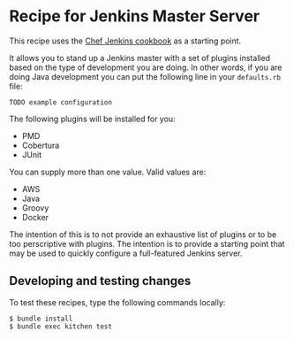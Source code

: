 # Recipe for Jenkins Master Server

This recipe uses the [Chef Jenkins cookbook](https://github.com/chef-cookbooks/jenkins) as a starting point.

It allows you to stand up a Jenkins master with a set of plugins installed based on the type of development you
are doing. In other words, if you are doing Java development you can put the following line in your 
`defaults.rb` file:

    TODO example configuration
 
The following plugins will be installed for you:

* PMD
* Cobertura
* JUnit

You can supply more than one value. Valid values are:

* AWS
* Java
* Groovy
* Docker

The intention of this is to not provide an exhaustive list of plugins or to be too perscriptive with plugins. The
intention is to provide a starting point that may be used to quickly configure a full-featured Jenkins server.


## Developing and testing changes

To test these recipes, type the following commands locally:

    $ bundle install
    $ bundle exec kitchen test

